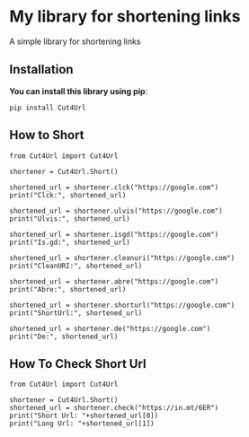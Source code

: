 # My library for shortening links

A simple library for shortening links

## Installation

**You can install this library using pip**:
```
pip install Cut4Url
```
## How to Short
```
from Cut4Url import Cut4Url

shortener = Cut4Url.Short()

shortened_url = shortener.clck("https://google.com")
print("Clck:", shortened_url)

shortened_url = shortener.ulvis("https://google.com")
print("Ulvis:", shortened_url)

shortened_url = shortener.isgd("https://google.com")
print("Is.gd:", shortened_url)

shortened_url = shortener.cleanuri("https://google.com")
print("CleanURI:", shortened_url)

shortened_url = shortener.abre("https://google.com")
print("Abre:", shortened_url)

shortened_url = shortener.shorturl("https://google.com")
print("ShortUrl:", shortened_url)

shortened_url = shortener.de("https://google.com")
print("De:", shortened_url)

```
## How To Check Short Url
```
from Cut4Url import Cut4Url

shortener = Cut4Url.Short()
shortened_url = shortener.check("https://in.mt/6ER")
print("Short Url: "+shortened_url[0])
print("Long Url: "+shortened_url[1])